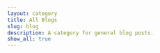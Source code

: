 ```yaml
---
layout: category
title: All Blogs
slug: blog
description: A category for general blog posts.
show_all: true
---
```


